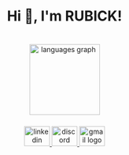 <h1 align="center">Hi 👋, I'm RUBICK!</h1>

###

###

<br clear="both">

<div align="center">
  <img src="https://github-readme-stats.vercel.app/api/top-langs?username=SaNcHeS12557&locale=en&hide_title=true&layout=compact&card_width=320&langs_count=6&theme=merko&hide_border=true&order=2" height="143" alt="languages graph"  />
</div>

###

<div align="center">
  <a href="www.linkedin.com/in/oleksandr-shvarchevskyi-19a6b3277" target="_blank">
    <img src="https://raw.githubusercontent.com/maurodesouza/profile-readme-generator/master/src/assets/icons/social/linkedin/default.svg" width="52" height="40" alt="linkedin logo"  />
  </a>
  <a href="@rubicpp" target="_blank">
    <img src="https://raw.githubusercontent.com/maurodesouza/profile-readme-generator/master/src/assets/icons/social/discord/default.svg" width="52" height="40" alt="discord logo"  />
  </a>
  <a href="mailto:rubick.github@gmail.com" target="_blank">
    <img src="https://raw.githubusercontent.com/maurodesouza/profile-readme-generator/master/src/assets/icons/social/gmail/default.svg" width="52" height="40" alt="gmail logo"  />
  </a>
</div>

###
